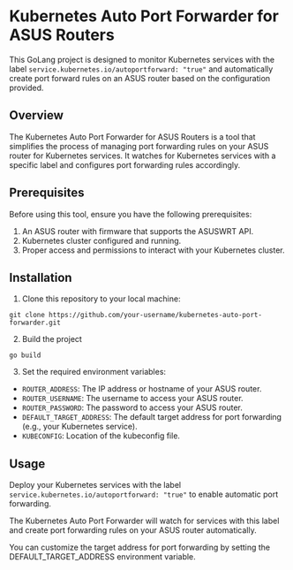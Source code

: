 # Kubernetes Auto Port Forwarder for ASUS Routers

This GoLang project is designed to monitor Kubernetes services with the label `service.kubernetes.io/autoportforward: "true"` and automatically create port forward rules on an ASUS router based on the configuration provided.

## Overview

The Kubernetes Auto Port Forwarder for ASUS Routers is a tool that simplifies the process of managing port forwarding rules on your ASUS router for Kubernetes services. It watches for Kubernetes services with a specific label and configures port forwarding rules accordingly.

## Prerequisites

Before using this tool, ensure you have the following prerequisites:

1. An ASUS router with firmware that supports the ASUSWRT API.
2. Kubernetes cluster configured and running.
3. Proper access and permissions to interact with your Kubernetes cluster.

## Installation

1. Clone this repository to your local machine:
  ```shell
  git clone https://github.com/your-username/kubernetes-auto-port-forwarder.git
  ```
2. Build the project
  ```shell
  go build
  ```

3. Set the required environment variables:
- `ROUTER_ADDRESS`: The IP address or hostname of your ASUS router.
- `ROUTER_USERNAME`: The username to access your ASUS router.
- `ROUTER_PASSWORD`: The password to access your ASUS router.
- `DEFAULT_TARGET_ADDRESS`: The default target address for port forwarding (e.g., your Kubernetes service).
- `KUBECONFIG`: Location of the kubeconfig file.


## Usage

Deploy your Kubernetes services with the label ```service.kubernetes.io/autoportforward: "true"``` to enable automatic port forwarding.

The Kubernetes Auto Port Forwarder will watch for services with this label and create port forwarding rules on your ASUS router automatically.

You can customize the target address for port forwarding by setting the DEFAULT_TARGET_ADDRESS environment variable.